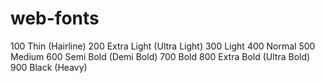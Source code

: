 # web-fonts

100 	Thin (Hairline)
200 	Extra Light (Ultra Light)
300 	Light
400 	Normal
500 	Medium
600 	Semi Bold (Demi Bold)
700 	Bold
800 	Extra Bold (Ultra Bold)
900 	Black (Heavy)


